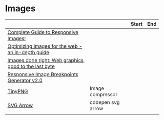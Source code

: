 # Images

|  |  | Start | End |
| :--- | :--- | :--- | :--- |
| [Complete Guide to Responsive Images!](https://medium.com/@elad/a-complete-guide-for-responsive-images-b13db359c6c7) |  |  |  |
| [Optimizing images for the web - an in-depth guide](https://dev.to/prototyp/optimizing-images-for-the-web-an-in-depth-guide-4j7d) |  |  |  |
| [Images done right: Web graphics, good to the last byte](https://evilmartians.com/chronicles/images-done-right-web-graphics-good-to-the-last-byte-optimization-techniques) |  |  |  |
| [Responsive Image Breakpoints Generator v2.0](https://www.responsivebreakpoints.com/) |  |  |  |
| [TinyPNG](https://tinypng.com/) | Image compressor |  |  |
| [SVG Arrow](https://codepen.io/johnpdang/pen/XWWxmPq) | codepen svg arrow |  |  |
|  |  |  |  |



